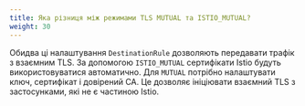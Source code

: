 ```yaml
---
title: Яка різниця між режимами TLS MUTUAL та ISTIO_MUTUAL?
weight: 30
---
```


Обидва ці налаштування `DestinationRule` дозволяють передавати трафік з взаємним TLS. За допомогою `ISTIO_MUTUAL` сертифікати Istio будуть використовуватися автоматично. Для `MUTUAL` потрібно налаштувати ключ, сертифікат і довірений CA. Це дозволяє ініціювати взаємний TLS з застосунками, які не є частиною Istio.
